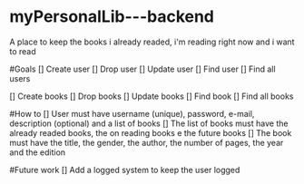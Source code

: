 # myPersonalLib---backend
A place to keep the books i already readed, i'm reading right now and i want to read

#Goals
[] Create user
[] Drop user
[] Update user
[] Find user
[] Find all users

[] Create books
[] Drop books
[] Update books
[] Find book
[] Find all books

#How to
[] User must have username (unique), password, e-mail, description (optional) and a list of books
[] The list of books must have the already readed books, the on reading books e the future books
[] The book must have the title, the gender, the author, the number of pages, the year and the edition


#Future work
[] Add a logged system to keep the user logged
